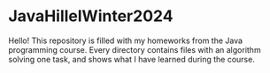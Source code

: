 # JavaHillelWinter2024
Hello! This repository is filled with my homeworks from the Java programming course. Every directory contains files with an algorithm solving one task, and shows what I have learned during the course.
